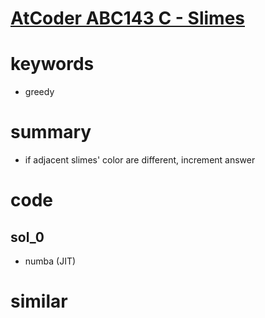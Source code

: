 # [AtCoder ABC143 C - Slimes](https://atcoder.jp/contests/abc143/tasks/abc143_c)


# keywords 
- greedy


# summary
- if adjacent slimes' color are different, increment answer


# code 
## sol_0
- numba (JIT)


# similar
